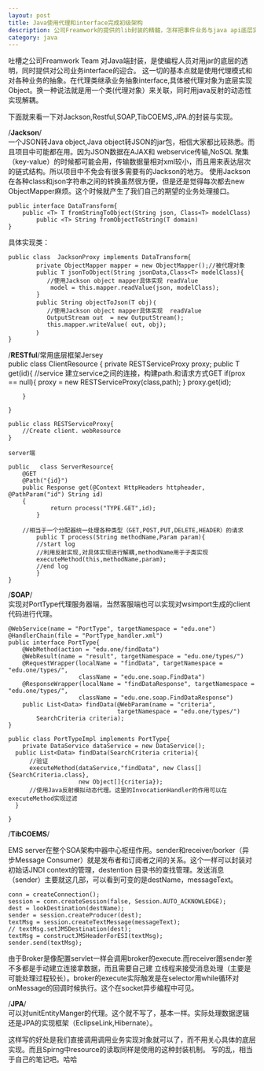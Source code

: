 ```yaml
---
layout: post
title: Java使用代理和interface完成初级架构
description: 公司Freamwork的提供的lib封装的精髓，怎样把事件业务与java api底层实现相关联。
category: java
---
```


吐槽之公司Freamwork Team 对Java端封装，是使编程人员对用jar的底层的透明，同时提供对公司业务interface的迎合。
这一切的基本点就是使用代理模式和对各种业务的抽象。在代理类继承业务抽象interface,具体被代理对象为底层实现Object。换一种说法就是用一个类(代理对象）来关联，同时用java反射的动态性实现解耦。

下面就来看一下对Jackson,Restful,SOAP,TibCOEMS,JPA.的封装与实现。

/**Jackson**/   
一个JSON转Java object,Java object转JSON的jar包，相信大家都比较熟悉。而且项目中可能都在用。因为JSON数据在AJAX和
webservice传输,NoSQL 聚集（key-value）的时候都可能会用，传输数据量相对xml较小，而且用来表达层次的链式结构。所以项目中不免会有很多需要有的Jackson的地方。
使用Jackson在各种class和json字符串之间的转换虽然很方便，但是还是觉得每次都去new ObjectMapper麻烦。这个时候就产生了我们自己的期望的业务处理接口。 

	public interface DataTransform{
		public <T> T fromStringToObject(String json, Class<T> modelClass)
    		public <T> String fromObjectToString(T domain)
	}  
  
具体实现类：
  
	public class  JacksonProxy implements DataTransform{
    		private ObjectMapper mapper = new ObjectMapper();//被代理对象
    		public T jsonToObject(String jsonData,Class<T> modelClass){
		       //使用Jackson object mapper具体实现 readValue
		        model = this.mapper.readValue(json, modelClass);
    		}
    		public String objectToJson(T obj)｛
       		   //使用Jackson object mapper具体实现  readValue
       		   OutputStream out  = new OutputStream();
       		   this.mapper.writeValue( out, obj); 
    		｝
	}
   
/**RESTful**/常用底层框架Jersey  
	public class ClientResource {
	private RESTServiceProxy proxy;
    	public T get(id){
      	    //service 建立service之间的连接，构建path.和请求方式GET
      	    if(prox == null){
      	    	 proxy = new RESTServiceProxy(class,path);
      	    }
      	    proxy.get(id);
		   
    	}

	}  
	
	public class RESTServiceProxy{
		//Create client. webResource
	}
	
    server端

	public   class ServerResource{
		@GET
		@Path("{id}")
		public Response get(@Context HttpHeaders httpheader, @PathParam("id") String id)
		{
      			return process("TYPE.GET",id);
    		}
     
		//相当于一个分配器统一处理各种类型（GET,POST,PUT,DELETE,HEADER）的请求
    		public T process(String methodName,Param param){
			//start log
			//利用反射实现,对具体实现进行解耦,methodName用于子类实现
			executeMethod(this,methodName,param);
			//end log
    		}
	}


/**SOAP**/    
实现对PortType代理服务器端，当然客服端也可以实现对wsimport生成的client代码进行代理。  
    
    @WebService(name = "PortType", targetNamespace = "edu.one")
    @HandlerChain(file = "PortType_handler.xml")
    public interface PortType{
    	@WebMethod(action = "edu.one/findData")
        @WebResult(name = "result", targetNamespace = "edu.one/types/")
        @RequestWrapper(localName = "findData", targetNamespace = "edu.one/types/",
                        className = "edu.one.soap.FindData")
        @ResponseWrapper(localName = "findDataResponse", targetNamespace = "edu.one/types/",
                        className = "edu.one.soap.FindDataResponse")
        public List<Data> findData(@WebParam(name = "criteria", 
                                   targetNamespace = "edu.one/types/")
            SearchCriteria criteria);
    }
    
    public class PortTypeImpl implements PortType{
    	private DataService dataService = new DataService();
      public List<Data> findData(SearchCriteria criteria){
          //验证
          executeMethod(dataService,"findData", new Class[]{SearchCriteria.class}, 
                        new Object[]{criteria}); 
          //使用Java反射模拟动态代理。这里的InvocationHandler的作用可以在executeMethod实现过滤
      }
      
    }  


/**TibCOEMS**/  

EMS server在整个SOA架构中器中心枢纽作用。sender和receiver/borker（异步Message Consumer）就是发布者和订阅者之间的关系。这个一样可以封装对初始话JNDI context的管理，destention 目录书的查找管理。发送消息（sender）主要就这几部，可以看到可变的是destName，messageText。    

    conn = createConnection();
    session = conn.createSession(false, Session.AUTO_ACKNOWLEDGE);
    dest = lookDestination(destName);
    sender = session.createProducer(dest);
    textMsg = session.createTextMessage(messageText);
    // textMsg.setJMSDestination(dest);
    textMsg = constructJMSHeaderForESI(textMsg);
    sender.send(textMsg);

由于Broker是像配置servlet一样会调用broker的execute.而receiver跟sender差不多都是手动建立连接拿数据，而且需要自己建
立线程来接受消息处理（主要是可能处理过程较长）。broker的execute实际触发是在selector用while循环对onMessage的回调时候执行。这个在socket异步编程中可见。  


/**JPA**/  
可以对unitEntityManger的代理。这个就不写了，基本一样。实际处理数据逻辑还是JPA的实现框架（EclipseLink,Hibernate）。



这样写的好处是我们直接调用调用业务实现对象就可以了，而不用关心具体的底层实现。而且Spirng中resource的读取同样是使用的这种封装机制。
写的乱，相当于自己的笔记吧。哈哈
